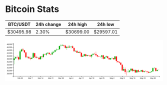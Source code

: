 # Bitcoin Stats

BTC/USDT|24h change|24h high|24h low|
|---|---|---|---|
|$30495.98|2.30%|$30699.00|$29597.01|

<img src="./chart.svg">
